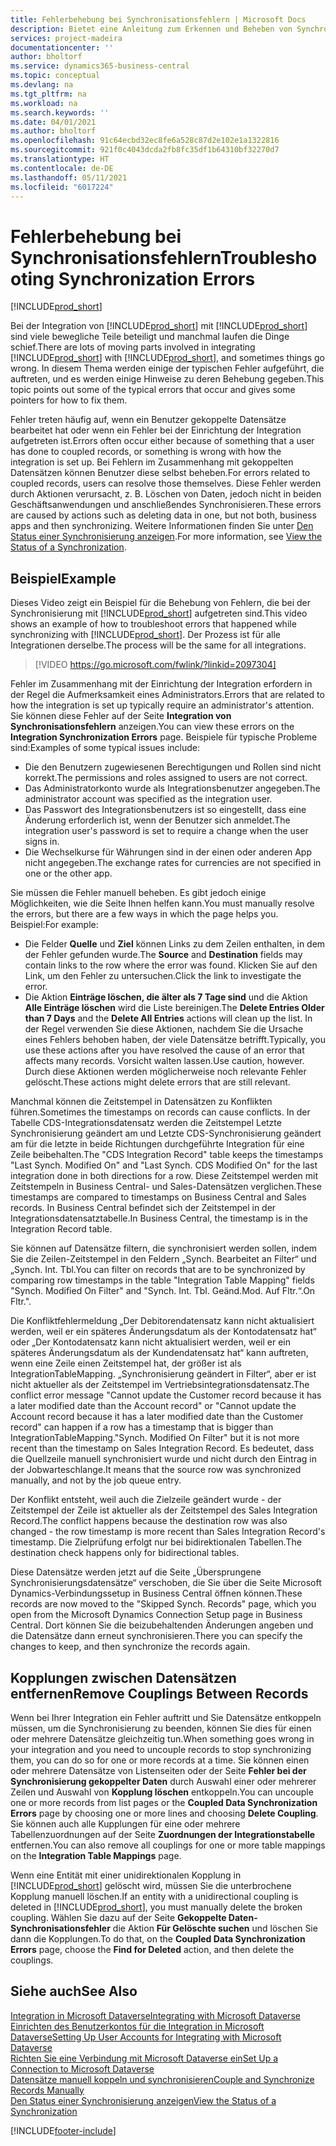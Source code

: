 ```yaml
---
title: Fehlerbehebung bei Synchronisationsfehlern | Microsoft Docs
description: Bietet eine Anleitung zum Erkennen und Beheben von Synchronisationsfehlern.
services: project-madeira
documentationcenter: ''
author: bholtorf
ms.service: dynamics365-business-central
ms.topic: conceptual
ms.devlang: na
ms.tgt_pltfrm: na
ms.workload: na
ms.search.keywords: ''
ms.date: 04/01/2021
ms.author: bholtorf
ms.openlocfilehash: 91c64ecbd32ec8fe6a528c87d2e102e1a1322816
ms.sourcegitcommit: 921f0c4043dcda2fb8fc35df1b64310bf32270d7
ms.translationtype: HT
ms.contentlocale: de-DE
ms.lasthandoff: 05/11/2021
ms.locfileid: "6017224"
---
```

# <a name="troubleshooting-synchronization-errors"></a><span data-ttu-id="132c6-103">Fehlerbehebung bei Synchronisationsfehlern</span><span class="sxs-lookup"><span data-stu-id="132c6-103">Troubleshooting Synchronization Errors</span></span>
[!INCLUDE[prod_short](includes/cc_data_platform_banner.md)]

<span data-ttu-id="132c6-104">Bei der Integration von [!INCLUDE[prod_short](includes/prod_short.md)] mit [!INCLUDE[prod_short](includes/cds_long_md.md)] sind viele bewegliche Teile beteiligt und manchmal laufen die Dinge schief.</span><span class="sxs-lookup"><span data-stu-id="132c6-104">There are lots of moving parts involved in integrating [!INCLUDE[prod_short](includes/prod_short.md)] with [!INCLUDE[prod_short](includes/cds_long_md.md)], and sometimes things go wrong.</span></span> <span data-ttu-id="132c6-105">In diesem Thema werden einige der typischen Fehler aufgeführt, die auftreten, und es werden einige Hinweise zu deren Behebung gegeben.</span><span class="sxs-lookup"><span data-stu-id="132c6-105">This topic points out some of the typical errors that occur and gives some pointers for how to fix them.</span></span>

<span data-ttu-id="132c6-106">Fehler treten häufig auf, wenn ein Benutzer gekoppelte Datensätze bearbeitet hat oder wenn ein Fehler bei der Einrichtung der Integration aufgetreten ist.</span><span class="sxs-lookup"><span data-stu-id="132c6-106">Errors often occur either because of something that a user has done to coupled records, or something is wrong with how the integration is set up.</span></span> <span data-ttu-id="132c6-107">Bei Fehlern im Zusammenhang mit gekoppelten Datensätzen können Benutzer diese selbst beheben.</span><span class="sxs-lookup"><span data-stu-id="132c6-107">For errors related to coupled records, users can resolve those themselves.</span></span> <span data-ttu-id="132c6-108">Diese Fehler werden durch Aktionen verursacht, z. B. Löschen von Daten, jedoch nicht in beiden Geschäftsanwendungen und anschließendes Synchronisieren.</span><span class="sxs-lookup"><span data-stu-id="132c6-108">These errors are caused by actions such as deleting data in one, but not both, business apps and then synchronizing.</span></span> <span data-ttu-id="132c6-109">Weitere Informationen finden Sie unter [Den Status einer Synchronisierung anzeigen](admin-how-to-view-synchronization-status.md).</span><span class="sxs-lookup"><span data-stu-id="132c6-109">For more information, see [View the Status of a Synchronization](admin-how-to-view-synchronization-status.md).</span></span>

## <a name="example"></a><span data-ttu-id="132c6-110">Beispiel</span><span class="sxs-lookup"><span data-stu-id="132c6-110">Example</span></span>
<span data-ttu-id="132c6-111">Dieses Video zeigt ein Beispiel für die Behebung von Fehlern, die bei der Synchronisierung mit [!INCLUDE[prod_short](includes/cds_long_md.md)] aufgetreten sind.</span><span class="sxs-lookup"><span data-stu-id="132c6-111">This video shows an example of how to troubleshoot errors that happened while synchronizing with [!INCLUDE[prod_short](includes/cds_long_md.md)].</span></span> <span data-ttu-id="132c6-112">Der Prozess ist für alle Integrationen derselbe.</span><span class="sxs-lookup"><span data-stu-id="132c6-112">The process will be the same for all integrations.</span></span> 

> [!VIDEO https://go.microsoft.com/fwlink/?linkid=2097304]

<span data-ttu-id="132c6-113">Fehler im Zusammenhang mit der Einrichtung der Integration erfordern in der Regel die Aufmerksamkeit eines Administrators.</span><span class="sxs-lookup"><span data-stu-id="132c6-113">Errors that are related to how the integration is set up typically require an administrator's attention.</span></span> <span data-ttu-id="132c6-114">Sie können diese Fehler auf der Seite **Integration von Synchronisationsfehlern** anzeigen.</span><span class="sxs-lookup"><span data-stu-id="132c6-114">You can view these errors on the **Integration Synchronization Errors** page.</span></span> <span data-ttu-id="132c6-115">Beispiele für typische Probleme sind:</span><span class="sxs-lookup"><span data-stu-id="132c6-115">Examples of some typical issues include:</span></span>  
  
* <span data-ttu-id="132c6-116">Die den Benutzern zugewiesenen Berechtigungen und Rollen sind nicht korrekt.</span><span class="sxs-lookup"><span data-stu-id="132c6-116">The permissions and roles assigned to users are not correct.</span></span>  
* <span data-ttu-id="132c6-117">Das Administratorkonto wurde als Integrationsbenutzer angegeben.</span><span class="sxs-lookup"><span data-stu-id="132c6-117">The administrator account was specified as the integration user.</span></span>  
* <span data-ttu-id="132c6-118">Das Passwort des Integrationsbenutzers ist so eingestellt, dass eine Änderung erforderlich ist, wenn der Benutzer sich anmeldet.</span><span class="sxs-lookup"><span data-stu-id="132c6-118">The integration user's password is set to require a change when the user signs in.</span></span>  
* <span data-ttu-id="132c6-119">Die Wechselkurse für Währungen sind in der einen oder anderen App nicht angegeben.</span><span class="sxs-lookup"><span data-stu-id="132c6-119">The exchange rates for currencies are not specified in one or the other app.</span></span>  
  
<span data-ttu-id="132c6-120">Sie müssen die Fehler manuell beheben. Es gibt jedoch einige Möglichkeiten, wie die Seite Ihnen helfen kann.</span><span class="sxs-lookup"><span data-stu-id="132c6-120">You must manually resolve the errors, but there are a few ways in which the page helps you.</span></span> <span data-ttu-id="132c6-121">Beispiel:</span><span class="sxs-lookup"><span data-stu-id="132c6-121">For example:</span></span>  

* <span data-ttu-id="132c6-122">Die Felder **Quelle** und **Ziel** können Links zu dem Zeilen enthalten, in dem der Fehler gefunden wurde.</span><span class="sxs-lookup"><span data-stu-id="132c6-122">The **Source** and **Destination** fields may contain links to the row where the error was found.</span></span> <span data-ttu-id="132c6-123">Klicken Sie auf den Link, um den Fehler zu untersuchen.</span><span class="sxs-lookup"><span data-stu-id="132c6-123">Click the link to investigate the error.</span></span>  
* <span data-ttu-id="132c6-124">Die Aktion **Einträge löschen, die älter als 7 Tage sind** und die Aktion **Alle Einträge löschen** wird die Liste bereinigen.</span><span class="sxs-lookup"><span data-stu-id="132c6-124">The **Delete Entries Older than 7 Days** and the **Delete All Entries** actions will clean up the list.</span></span> <span data-ttu-id="132c6-125">In der Regel verwenden Sie diese Aktionen, nachdem Sie die Ursache eines Fehlers behoben haben, der viele Datensätze betrifft.</span><span class="sxs-lookup"><span data-stu-id="132c6-125">Typically, you use these actions after you have resolved the cause of an error that affects many records.</span></span> <span data-ttu-id="132c6-126">Vorsicht walten lassen.</span><span class="sxs-lookup"><span data-stu-id="132c6-126">Use caution, however.</span></span> <span data-ttu-id="132c6-127">Durch diese Aktionen werden möglicherweise noch relevante Fehler gelöscht.</span><span class="sxs-lookup"><span data-stu-id="132c6-127">These actions might delete errors that are still relevant.</span></span>

<span data-ttu-id="132c6-128">Manchmal können die Zeitstempel in Datensätzen zu Konflikten führen.</span><span class="sxs-lookup"><span data-stu-id="132c6-128">Sometimes the timestamps on records can cause conflicts.</span></span> <span data-ttu-id="132c6-129">In der Tabelle CDS-Integrationsdatensatz werden die Zeitstempel Letzte Synchronisierung geändert am und Letzte CDS-Synchronisierung geändert am für die letzte in beide Richtungen durchgeführte Integration für eine Zeile beibehalten.</span><span class="sxs-lookup"><span data-stu-id="132c6-129">The "CDS Integration Record" table keeps the timestamps "Last Synch. Modified On" and "Last Synch. CDS Modified On" for the last integration done in both directions for a row.</span></span> <span data-ttu-id="132c6-130">Diese Zeitstempel werden mit Zeitstempeln in Business Central- und Sales-Datensätzen verglichen.</span><span class="sxs-lookup"><span data-stu-id="132c6-130">These timestamps are compared to timestamps on Business Central and Sales records.</span></span> <span data-ttu-id="132c6-131">In Business Central befindet sich der Zeitstempel in der Integrationsdatensatztabelle.</span><span class="sxs-lookup"><span data-stu-id="132c6-131">In Business Central, the timestamp is in the Integration Record table.</span></span>

<span data-ttu-id="132c6-132">Sie können auf Datensätze filtern, die synchronisiert werden sollen, indem Sie die Zeilen-Zeitstempel in den Feldern „Synch. Bearbeitet an Filter“ und „Synch. Int. Tbl.</span><span class="sxs-lookup"><span data-stu-id="132c6-132">You can filter on records that are to be synchronized by comparing row timestamps in the table "Integration Table Mapping" fields "Synch. Modified On Filter" and "Synch. Int. Tbl.</span></span> <span data-ttu-id="132c6-133">Geänd.</span><span class="sxs-lookup"><span data-stu-id="132c6-133">Mod.</span></span> <span data-ttu-id="132c6-134">Auf Fltr.“.</span><span class="sxs-lookup"><span data-stu-id="132c6-134">On Fltr.".</span></span>

<span data-ttu-id="132c6-135">Die Konfliktfehlermeldung „Der Debitorendatensatz kann nicht aktualisiert werden, weil er ein späteres Änderungsdatum als der Kontodatensatz hat“ oder „Der Kontodatensatz kann nicht aktualisiert werden, weil er ein späteres Änderungsdatum als der Kundendatensatz hat“ kann auftreten, wenn eine Zeile einen Zeitstempel hat, der größer ist als IntegrationTableMapping. „Synchronisierung geändert in Filter“, aber er ist nicht aktueller als der Zeitstempel im Vertriebsintegrationsdatensatz.</span><span class="sxs-lookup"><span data-stu-id="132c6-135">The conflict error message "Cannot update the Customer record because it has a later modified date than the Account record" or "Cannot update the Account record because it has a later modified date than the Customer record" can happen if a row has a timestamp that is bigger than IntegrationTableMapping."Synch. Modified On Filter" but it is not more recent than the timestamp on Sales Integration Record.</span></span> <span data-ttu-id="132c6-136">Es bedeutet, dass die Quellzeile manuell synchronisiert wurde und nicht durch den Eintrag in der Jobwarteschlange.</span><span class="sxs-lookup"><span data-stu-id="132c6-136">It means that the source row was synchronized manually, and not by the job queue entry.</span></span> 

<span data-ttu-id="132c6-137">Der Konflikt entsteht, weil auch die Zielzeile geändert wurde - der Zeitstempel der Zeile ist aktueller als der Zeitstempel des Sales Integration Record.</span><span class="sxs-lookup"><span data-stu-id="132c6-137">The conflict happens because the destination row was also changed  - the row timestamp is more recent than Sales Integration Record's timestamp.</span></span> <span data-ttu-id="132c6-138">Die Zielprüfung erfolgt nur bei bidirektionalen Tabellen.</span><span class="sxs-lookup"><span data-stu-id="132c6-138">The destination check happens only for bidirectional tables.</span></span> 

<span data-ttu-id="132c6-139">Diese Datensätze werden jetzt auf die Seite „Übersprungene Synchronisierungsdatensätze“ verschoben, die Sie über die Seite Microsoft Dynamics-Verbindungssetup in Business Central öffnen können.</span><span class="sxs-lookup"><span data-stu-id="132c6-139">These records are now moved to the "Skipped Synch. Records" page, which you open from the Microsoft Dynamics Connection Setup page in Business Central.</span></span> <span data-ttu-id="132c6-140">Dort können Sie die beizubehaltenden Änderungen angeben und die Datensätze dann erneut synchronisieren.</span><span class="sxs-lookup"><span data-stu-id="132c6-140">There you can specify the changes to keep, and then synchronize the records again.</span></span>

## <a name="remove-couplings-between-records"></a><span data-ttu-id="132c6-141">Kopplungen zwischen Datensätzen entfernen</span><span class="sxs-lookup"><span data-stu-id="132c6-141">Remove Couplings Between Records</span></span>
<span data-ttu-id="132c6-142">Wenn bei Ihrer Integration ein Fehler auftritt und Sie Datensätze entkoppeln müssen, um die Synchronisierung zu beenden, können Sie dies für einen oder mehrere Datensätze gleichzeitig tun.</span><span class="sxs-lookup"><span data-stu-id="132c6-142">When something goes wrong in your integration and you need to uncouple records to stop synchronizing them, you can do so for one or more records at a time.</span></span> <span data-ttu-id="132c6-143">Sie können einen oder mehrere Datensätze von Listenseiten oder der Seite **Fehler bei der Synchronisierung gekoppelter Daten** durch Auswahl einer oder mehrerer Zeilen und Auswahl von **Kopplung löschen** entkoppeln.</span><span class="sxs-lookup"><span data-stu-id="132c6-143">You can uncouple one or more records from list pages or the **Coupled Data Synchronization Errors** page by choosing one or more lines and choosing **Delete Coupling**.</span></span> <span data-ttu-id="132c6-144">Sie können auch alle Kupplungen für eine oder mehrere Tabellenzuordnungen auf der Seite **Zuordnungen der Integrationstabelle** entfernen.</span><span class="sxs-lookup"><span data-stu-id="132c6-144">You can also remove all couplings for one or more table mappings on the **Integration Table Mappings** page.</span></span> 

<span data-ttu-id="132c6-145">Wenn eine Entität mit einer unidirektionalen Kopplung in [!INCLUDE[prod_short](includes/prod_short.md)] gelöscht wird, müssen Sie die unterbrochene Kopplung manuell löschen.</span><span class="sxs-lookup"><span data-stu-id="132c6-145">If an entity with a unidirectional coupling is deleted in [!INCLUDE[prod_short](includes/prod_short.md)], you must manually delete the broken coupling.</span></span> <span data-ttu-id="132c6-146">Wählen Sie dazu auf der Seite **Gekoppelte Daten-Synchronisationsfehler** die Aktion **Für Gelöschte suchen** und löschen Sie dann die Kopplungen.</span><span class="sxs-lookup"><span data-stu-id="132c6-146">To do that, on the **Coupled Data Synchronization Errors** page, choose the **Find for Deleted** action, and then delete the couplings.</span></span>

## <a name="see-also"></a><span data-ttu-id="132c6-147">Siehe auch</span><span class="sxs-lookup"><span data-stu-id="132c6-147">See Also</span></span>
[<span data-ttu-id="132c6-148">Integration in Microsoft Dataverse</span><span class="sxs-lookup"><span data-stu-id="132c6-148">Integrating with Microsoft Dataverse</span></span>](admin-prepare-dynamics-365-for-sales-for-integration.md)  
[<span data-ttu-id="132c6-149">Einrichten des Benutzerkontos für die Integration in Microsoft Dataverse</span><span class="sxs-lookup"><span data-stu-id="132c6-149">Setting Up User Accounts for Integrating with Microsoft Dataverse</span></span>](admin-setting-up-integration-with-dynamics-sales.md)  
[<span data-ttu-id="132c6-150">Richten Sie eine Verbindung mit Microsoft Dataverse ein</span><span class="sxs-lookup"><span data-stu-id="132c6-150">Set Up a Connection to Microsoft Dataverse</span></span>](admin-how-to-set-up-a-dynamics-crm-connection.md)  
[<span data-ttu-id="132c6-151">Datensätze manuell koppeln und synchronisieren</span><span class="sxs-lookup"><span data-stu-id="132c6-151">Couple and Synchronize Records Manually</span></span>](admin-how-to-couple-and-synchronize-records-manually.md)  
[<span data-ttu-id="132c6-152">Den Status einer Synchronisierung anzeigen</span><span class="sxs-lookup"><span data-stu-id="132c6-152">View the Status of a Synchronization</span></span>](admin-how-to-view-synchronization-status.md)  


[!INCLUDE[footer-include](includes/footer-banner.md)]